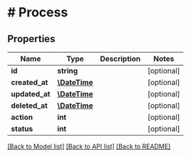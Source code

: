 # # Process

## Properties

Name | Type | Description | Notes
------------ | ------------- | ------------- | -------------
**id** | **string** |  | [optional]
**created_at** | [**\DateTime**](\DateTime.md) |  | [optional]
**updated_at** | [**\DateTime**](\DateTime.md) |  | [optional]
**deleted_at** | [**\DateTime**](\DateTime.md) |  | [optional]
**action** | **int** |  | [optional]
**status** | **int** |  | [optional]

[[Back to Model list]](../../README.md#models) [[Back to API list]](../../README.md#endpoints) [[Back to README]](../../README.md)
